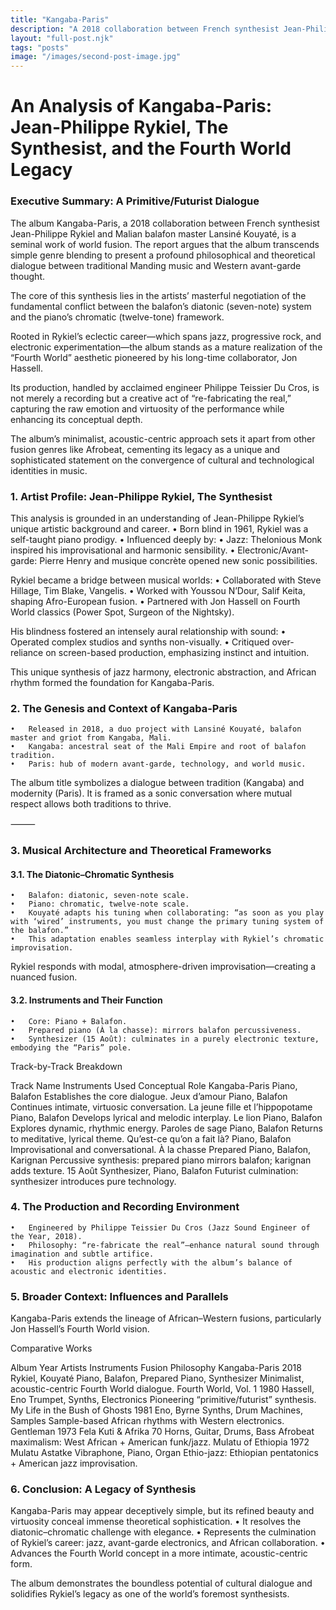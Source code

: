 ```yaml
---
title: "Kangaba-Paris"
description: "A 2018 collaboration between French synthesist Jean-Philippe Rykiel and Malian balafon master Lansiné Kouyaté"
layout: "full-post.njk"
tags: "posts"
image: "/images/second-post-image.jpg"
---
```

# An Analysis of Kangaba-Paris: Jean-Philippe Rykiel, The Synthesist, and the Fourth World Legacy

### Executive Summary: A Primitive/Futurist Dialogue

The album Kangaba-Paris, a 2018 collaboration between French synthesist Jean-Philippe Rykiel and Malian balafon master Lansiné Kouyaté, is a seminal work of world fusion. The report argues that the album transcends simple genre blending to present a profound philosophical and theoretical dialogue between traditional Manding music and Western avant-garde thought.

The core of this synthesis lies in the artists’ masterful negotiation of the fundamental conflict between the balafon’s diatonic (seven-note) system and the piano’s chromatic (twelve-tone) framework.

Rooted in Rykiel’s eclectic career—which spans jazz, progressive rock, and electronic experimentation—the album stands as a mature realization of the “Fourth World” aesthetic pioneered by his long-time collaborator, Jon Hassell.

Its production, handled by acclaimed engineer Philippe Teissier Du Cros, is not merely a recording but a creative act of “re-fabricating the real,” capturing the raw emotion and virtuosity of the performance while enhancing its conceptual depth.

The album’s minimalist, acoustic-centric approach sets it apart from other fusion genres like Afrobeat, cementing its legacy as a unique and sophisticated statement on the convergence of cultural and technological identities in music.

### 1. Artist Profile: Jean-Philippe Rykiel, The Synthesist

This analysis is grounded in an understanding of Jean-Philippe Rykiel’s unique artistic background and career.
	•	Born blind in 1961, Rykiel was a self-taught piano prodigy.
	•	Influenced deeply by:
	•	Jazz: Thelonious Monk inspired his improvisational and harmonic sensibility.
	•	Electronic/Avant-garde: Pierre Henry and musique concrète opened new sonic possibilities.

Rykiel became a bridge between musical worlds:
	•	Collaborated with Steve Hillage, Tim Blake, Vangelis.
	•	Worked with Youssou N’Dour, Salif Keita, shaping Afro-European fusion.
	•	Partnered with Jon Hassell on Fourth World classics (Power Spot, Surgeon of the Nightsky).

His blindness fostered an intensely aural relationship with sound:
	•	Operated complex studios and synths non-visually.
	•	Critiqued over-reliance on screen-based production, emphasizing instinct and intuition.

This unique synthesis of jazz harmony, electronic abstraction, and African rhythm formed the foundation for Kangaba-Paris.



### 2. The Genesis and Context of Kangaba-Paris
	•	Released in 2018, a duo project with Lansiné Kouyaté, balafon master and griot from Kangaba, Mali.
	•	Kangaba: ancestral seat of the Mali Empire and root of balafon tradition.
	•	Paris: hub of modern avant-garde, technology, and world music.

The album title symbolizes a dialogue between tradition (Kangaba) and modernity (Paris). It is framed as a sonic conversation where mutual respect allows both traditions to thrive.

⸻

### 3. Musical Architecture and Theoretical Frameworks

#### 3.1. The Diatonic–Chromatic Synthesis
	•	Balafon: diatonic, seven-note scale.
	•	Piano: chromatic, twelve-note scale.
	•	Kouyaté adapts his tuning when collaborating: “as soon as you play with ‘wired’ instruments, you must change the primary tuning system of the balafon.”
	•	This adaptation enables seamless interplay with Rykiel’s chromatic improvisation.

Rykiel responds with modal, atmosphere-driven improvisation—creating a nuanced fusion.

#### 3.2. Instruments and Their Function
	•	Core: Piano + Balafon.
	•	Prepared piano (À la chasse): mirrors balafon percussiveness.
	•	Synthesizer (15 Août): culminates in a purely electronic texture, embodying the “Paris” pole.

Track-by-Track Breakdown

Track Name	Instruments Used	Conceptual Role
Kangaba-Paris	Piano, Balafon	Establishes the core dialogue.
Jeux d’amour	Piano, Balafon	Continues intimate, virtuosic conversation.
La jeune fille et l’hippopotame	Piano, Balafon	Develops lyrical and melodic interplay.
Le lion	Piano, Balafon	Explores dynamic, rhythmic energy.
Paroles de sage	Piano, Balafon	Returns to meditative, lyrical theme.
Qu’est-ce qu’on a fait là?	Piano, Balafon	Improvisational and conversational.
À la chasse	Prepared Piano, Balafon, Karignan	Percussive synthesis: prepared piano mirrors balafon; karignan adds texture.
15 Août	Synthesizer, Piano, Balafon	Futurist culmination: synthesizer introduces pure technology.

### 4. The Production and Recording Environment
	•	Engineered by Philippe Teissier Du Cros (Jazz Sound Engineer of the Year, 2018).
	•	Philosophy: “re-fabricate the real”—enhance natural sound through imagination and subtle artifice.
	•	His production aligns perfectly with the album’s balance of acoustic and electronic identities.



### 5. Broader Context: Influences and Parallels

Kangaba-Paris extends the lineage of African–Western fusions, particularly Jon Hassell’s Fourth World vision.

Comparative Works

Album	Year	Artists	Instruments	Fusion Philosophy
Kangaba-Paris	2018	Rykiel, Kouyaté	Piano, Balafon, Prepared Piano, Synthesizer	Minimalist, acoustic-centric Fourth World dialogue.
Fourth World, Vol. 1	1980	Hassell, Eno	Trumpet, Synths, Electronics	Pioneering “primitive/futurist” synthesis.
My Life in the Bush of Ghosts	1981	Eno, Byrne	Synths, Drum Machines, Samples	Sample-based African rhythms with Western electronics.
Gentleman	1973	Fela Kuti & Afrika 70	Horns, Guitar, Drums, Bass	Afrobeat maximalism: West African + American funk/jazz.
Mulatu of Ethiopia	1972	Mulatu Astatke	Vibraphone, Piano, Organ	Ethio-jazz: Ethiopian pentatonics + American jazz improvisation.

### 6. Conclusion: A Legacy of Synthesis

Kangaba-Paris may appear deceptively simple, but its refined beauty and virtuosity conceal immense theoretical sophistication.
	•	It resolves the diatonic–chromatic challenge with elegance.
	•	Represents the culmination of Rykiel’s career: jazz, avant-garde electronics, and African collaboration.
	•	Advances the Fourth World concept in a more intimate, acoustic-centric form.

The album demonstrates the boundless potential of cultural dialogue and solidifies Rykiel’s legacy as one of the world’s foremost synthesists.